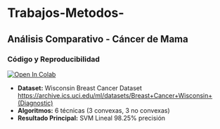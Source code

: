 # Trabajos-Metodos-
## Análisis Comparativo - Cáncer de Mama

### Código y Reproducibilidad
[![Open In Colab](https://colab.research.google.com/assets/colab-badge.svg)](https://colab.research.google.com/github/Mario-Wladick/Trabajo-M-todos-/blob/main/AnalisisOptiConvexa%20y%20No%20Convexa.ipynb)
- **Dataset:** Wisconsin Breast Cancer Dataset
https://archive.ics.uci.edu/ml/datasets/Breast+Cancer+Wisconsin+(Diagnostic)
- **Algoritmos:** 6 técnicas (3 convexas, 3 no convexas)  
- **Resultado Principal:** SVM Lineal 98.25% precisión
